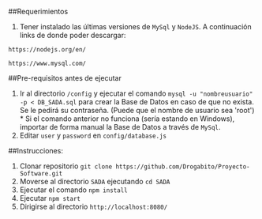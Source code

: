 ##Requerimientos

1. Tener instalado las últimas versiones de `MySql` y `NodeJS`. A continuación links de donde poder descargar:
  ```
  https://nodejs.org/en/
  ```

  ```
  https://www.mysql.com/
  ```

##Pre-requisitos antes de ejecutar
  1. Ir al directorio `/config` y ejecutar el comando `mysql -u "nombreusuario" -p < DB_SADA.sql` para crear la Base de Datos en caso de que no exista. Se le pedirá su contraseña. (Puede que el nombre de usuario sea 'root')<br />
  \* Si el comando anterior no funciona (sería estando en Windows), importar de forma manual la Base de Datos a través de `MySql`.
  1. Editar `user` y `password` en `config/database.js`


##Instrucciones:

1. Clonar repositorio `git clone https://github.com/Drogabito/Proyecto-Software.git`
1. Moverse al directorio `SADA` ejecutando `cd SADA`
1. Ejecutar el comando `npm install`
1. Ejecutar `npm start`
1. Dirigirse al directorio `http://localhost:8080/`
